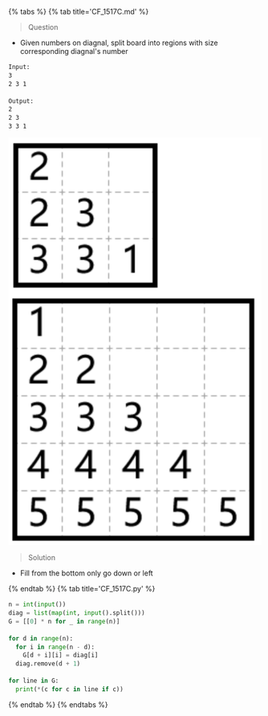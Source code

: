{% tabs %}
{% tab title='CF_1517C.md' %}

> Question

* Given numbers on diagnal, split board into regions with size corresponding diagnal's number

```txt
Input:
3
2 3 1

Output:
2
2 3
3 3 1
```

![CF_1517C](images/20210424_181852.png)

> Solution

* Fill from the bottom only go down or left

{% endtab %}
{% tab title='CF_1517C.py' %}

```py
n = int(input())
diag = list(map(int, input().split()))
G = [[0] * n for _ in range(n)]

for d in range(n):
  for i in range(n - d):
    G[d + i][i] = diag[i]
  diag.remove(d + 1)

for line in G:
  print(*(c for c in line if c))
```

{% endtab %}
{% endtabs %}
